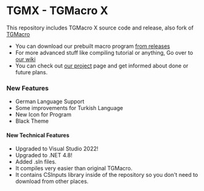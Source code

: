 # TGMX - TGMacro X

This repository includes TGMacro X source code and release, also fork of [TGMacro](https://github.com/trksyln/TGMacro)

* You can download our prebuilt macro program [from releases](https://github.com/WH0LEWHALE/TGMacro-X/releases)
* For more advanced stuff like compiling tutorial or anything, Go over to [our wiki](https://github.com/WH0LEWHALE/TGMacro-X/wiki)
* You can check out [our project](https://github.com/users/WH0LEWHALE/projects/5) page and get informed about done or future plans.

### New Features 
- German Language Support
- Some improvements for Turkish Language
- New Icon for Program
- Black Theme

#### New Technical Features

- Upgraded to Visual Studio 2022!
- Upgraded to .NET 4.8!
- Added .sln files.
- It compiles very easier than original TGMacro.
- It contains CSInputs library inside of the repository so you don't need to download from other places.

